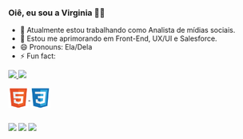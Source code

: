 ### Oiê, eu sou a Virginia 🙆‍♀️

- 🔭 Atualmente estou trabalhando como Analista de mídias sociais.
- 🌱 Estou me aprimorando em Front-End, UX/UI e Salesforce.
- 😄 Pronouns: Ela/Dela
- ⚡ Fun fact: 

<div>
  <a href="https://github.com/CarvalhoVirginia">
  <img height="160em" src="https://github-readme-stats.vercel.app/api?username=CarvalhoVirginia&show_icons=true&theme=cobalt&include_all_commits=true&count_private=true"/>
  <img height="140em" src="https://github-readme-stats.vercel.app/api/top-langs/?username=CarvalhoVirginia&layout=compact&langs_count=7&theme=cobalt"/>
</div>
<div style="display: inline_block"><br>
<img align="center" alt="Rafa-HTML" height="40" width="40" src="https://raw.githubusercontent.com/devicons/devicon/master/icons/html5/html5-original.svg">
<img align="center" alt="Rafa-CSS" height="40" width="40" src="https://raw.githubusercontent.com/devicons/devicon/master/icons/css3/css3-original.svg">
</div>

##

<div>
<a href="https://www.instagram.com/vii.fcarvalho/" target="_blank"><img src="https://img.shields.io/badge/-Instagram-%23E4405F?style=for-the-badge&logo=instagram&logoColor=white" target="_blank"></a>
<a href = "mailto:virginiafc.vc@gmail.com"><img src="https://img.shields.io/badge/-Gmail-%23333?style=for-the-badge&logo=gmail&logoColor=white" target="_blank"></a>
<a href="https://www.linkedin.com/in/virginia-carvalho-111sf2y" target="_blank"><img src="https://img.shields.io/badge/-LinkedIn-%230077B5?style=for-the-badge&logo=linkedin&logoColor=white"target="_blank"></a> 
 
</div>

